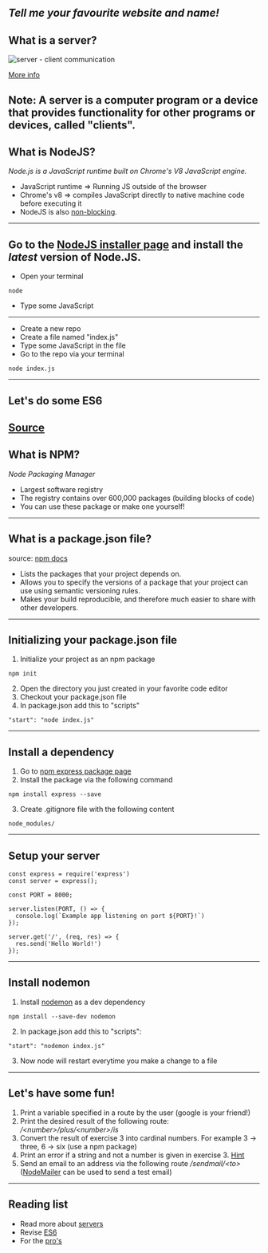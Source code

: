 _Tell me your favourite website and name!_
---
## What is a server?
![server - client communication](http://computernetworkingsimplified.in/wp-content/uploads/clientserver.jpg)

[More info](https://www.lifewire.com/servers-in-computer-networking-817380)

Note:
A server is a computer program or a device that provides functionality for other programs or devices, called "clients".
---
## What is NodeJS?
_Node.js is a JavaScript runtime built on Chrome's V8 JavaScript engine._

- JavaScript runtime => Running JS outside of the browser
- Chrome's v8 => compiles JavaScript directly to native machine code before executing it
- NodeJS is also [non-blocking](https://nodejs.org/en/docs/guides/blocking-vs-non-blocking/).
---
Go to the [NodeJS installer page](https://nodejs.org/en/download/current/) and install the *latest* version of Node.JS.
---
- Open your terminal
```
node
```
- Type some JavaScript
---
- Create a new repo
- Create a file named "index.js"
- Type some JavaScript in the file
- Go to the repo via your terminal
```
node index.js
```
---
## Let's do some ES6
[Source](https://medium.freecodecamp.org/want-to-learn-es6-take-this-free-23-part-course-and-become-a-javascript-ninja-55002db1ff74)
---
## What is NPM?
_Node Packaging Manager_
- Largest software registry
- The registry contains over 600,000 packages (building blocks of code)
- You can use these package or make one yourself!
---
## What is a package.json file?
source: [npm docs](https://docs.npmjs.com/getting-started/using-a-package.json)
- Lists the packages that your project depends on.
- Allows you to specify the versions of a package that your project can use using semantic versioning rules.
- Makes your build reproducible, and therefore much easier to share with other developers.
---
## Initializing your package.json file
1. Initialize your project as an npm package
```
npm init
```
2. Open the directory you just created in your favorite code editor
3. Checkout your package.json file
4. In package.json add this to "scripts"
```
"start": "node index.js"
```
---
## Install a dependency
1. Go to [npm express package page](https://www.npmjs.com/package/express)
2. Install the package via the following command
```
npm install express --save
```
3. Create .gitignore file with the following content
```
node_modules/
```
---
## Setup your server
```
const express = require('express')
const server = express();

const PORT = 8000;

server.listen(PORT, () => {
  console.log(`Example app listening on port ${PORT}!`)
});

server.get('/', (req, res) => {
  res.send('Hello World!')
});
```
---
## Install nodemon
1. Install [nodemon](https://www.npmjs.com/package/nodemon) as a dev dependency
```
npm install --save-dev nodemon
```
2. In package.json add this to "scripts":
```
"start": "nodemon index.js"
```
3. Now node will restart everytime you make a change to a file
---
## Let's have some fun!
1. Print a variable specified in a route by the user (google is your friend!)
2. Print the desired result of the following route: _/\<number\>/plus/\<number\>/is_
3. Convert the result of exercise 3 into cardinal numbers. For example 3 -> three, 6 -> six (use a npm package)
4. Print an error if a string and not a number is given in exercise 3. [Hint](https://stackoverflow.com/questions/10563644/how-to-specify-http-error-code)
5. Send an email to an address via the following route _/sendmail/\<to\>_ ([NodeMailer](https://www.npmjs.com/package/nodemailer) can be used to send a test email)
---
## Reading list
- Read more about [servers](http://ptgmedia.pearsoncmg.com/images/0130225347/samplechapter/0130225347.pdf)
- Revise [ES6]( https://medium.freecodecamp.org/want-to-learn-es6-take-this-free-23-part-course-and-become-a-javascript-ninja-55002db1ff74)
- For the [pro's](https://github.com/getify/You-Dont-Know-JS)
